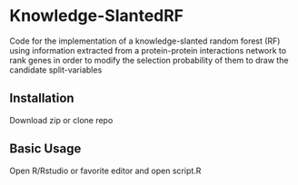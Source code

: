 # Knowledge-SlantedRF
Code for the implementation of a knowledge-slanted random forest (RF) using information extracted from 
a protein-protein interactions network to rank genes in order to modify the selection probability of them 
to draw the candidate split-variables

## Installation

Download zip or clone repo

## Basic Usage

Open R/Rstudio or favorite editor and open script.R

